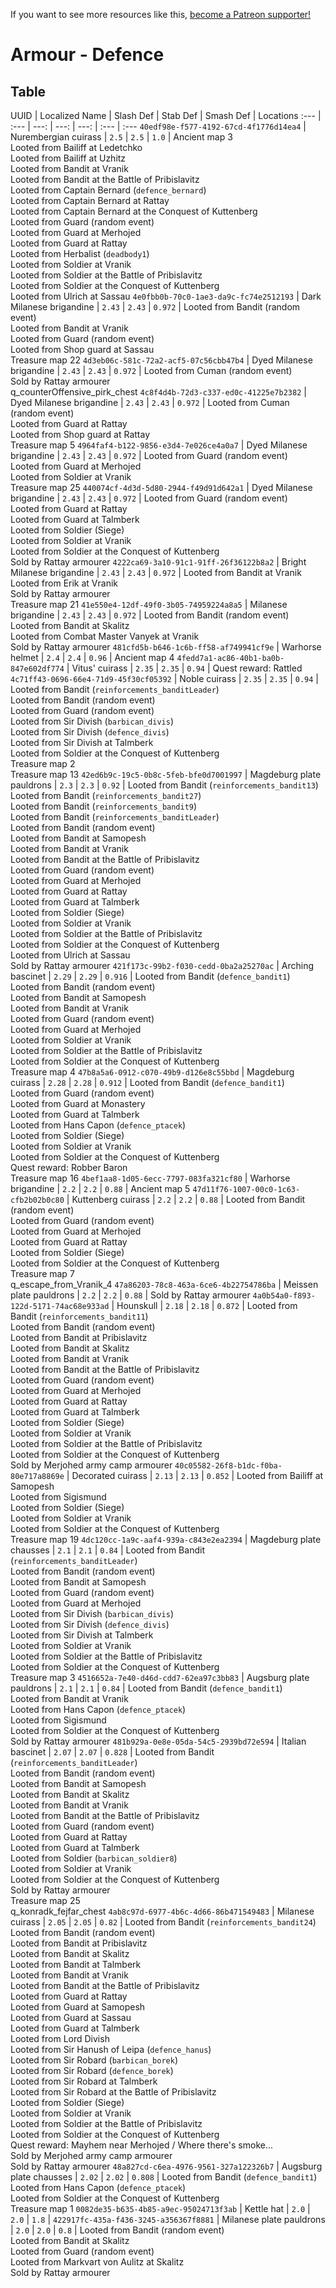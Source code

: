 <!-- TITLE: Armour - Defence -->

If you want to see more resources like this, [become a Patreon supporter!](https://www.patreon.com/fireundubh) 

# Armour - Defence
## Table

UUID | Localized Name | Slash Def | Stab Def | Smash Def | Locations
:--- | :--- | ---: | ---: | ---: | :--- | :---
`40edf98e-f577-4192-67cd-4f1776d14ea4` | Nurembergian cuirass | `2.5` | `2.5` | `1.0` | Ancient map 3<br>Looted from Bailiff at Ledetchko<br>Looted from Bailiff at Uzhitz<br>Looted from Bandit at Vranik<br>Looted from Bandit at the Battle of Pribislavitz<br>Looted from Captain Bernard (`defence_bernard`)<br>Looted from Captain Bernard at Rattay<br>Looted from Captain Bernard at the Conquest of Kuttenberg<br>Looted from Guard (random event)<br>Looted from Guard at Merhojed<br>Looted from Guard at Rattay<br>Looted from Herbalist (`deadbody1`)<br>Looted from Soldier  at Vranik<br>Looted from Soldier  at the Battle of Pribislavitz<br>Looted from Soldier  at the Conquest of Kuttenberg<br>Looted from Ulrich at Sassau
`4e0fbb0b-70c0-1ae3-da9c-fc74e2512193` | Dark Milanese brigandine | `2.43` | `2.43` | `0.972` | Looted from Bandit (random event)<br>Looted from Bandit at Vranik<br>Looted from Guard (random event)<br>Looted from Shop guard at Sassau<br>Treasure map 22
`4d3eb06c-581c-72a2-acf5-07c56cbb47b4` | Dyed Milanese brigandine | `2.43` | `2.43` | `0.972` | Looted from Cuman (random event)<br>Sold by Rattay armourer<br>q_counterOffensive_pirk_chest
`4c8f4d4b-72d3-c337-ed0c-41225e7b2382` | Dyed Milanese brigandine | `2.43` | `2.43` | `0.972` | Looted from Cuman (random event)<br>Looted from Guard at Rattay<br>Looted from Shop guard at Rattay<br>Treasure map 5
`4964faf4-b122-9856-e3d4-7e026ce4a0a7` | Dyed Milanese brigandine | `2.43` | `2.43` | `0.972` | Looted from Guard (random event)<br>Looted from Guard at Merhojed<br>Looted from Soldier  at Vranik<br>Treasure map 25
`440074cf-4d3d-5d80-2944-f49d91d642a1` | Dyed Milanese brigandine | `2.43` | `2.43` | `0.972` | Looted from Guard (random event)<br>Looted from Guard at Rattay<br>Looted from Guard at Talmberk<br>Looted from Soldier  (Siege)<br>Looted from Soldier  at Vranik<br>Looted from Soldier  at the Conquest of Kuttenberg<br>Sold by Rattay armourer
`4222ca69-3a10-91c1-91ff-26f36122b8a2` | Bright Milanese brigandine | `2.43` | `2.43` | `0.972` | Looted from Bandit at Vranik<br>Looted from Erik at Vranik<br>Sold by Rattay armourer<br>Treasure map 21
`41e550e4-12df-49f0-3b05-74959224a8a5` | Milanese brigandine | `2.43` | `2.43` | `0.972` | Looted from Bandit (random event)<br>Looted from Bandit at Skalitz<br>Looted from Combat Master Vanyek at Vranik<br>Sold by Rattay armourer
`481cfd5b-b646-1c6b-ff58-af749941cf9e` | Warhorse helmet | `2.4` | `2.4` | `0.96` | Ancient map 4
`4fedd7a1-ac86-40b1-ba0b-847e602df774` | Vitus' cuirass | `2.35` | `2.35` | `0.94` | Quest reward: Rattled
`4c71ff43-0696-66e4-71d9-45f30cf05392` | Noble cuirass | `2.35` | `2.35` | `0.94` | Looted from Bandit (`reinforcements_banditLeader`)<br>Looted from Bandit (random event)<br>Looted from Guard (random event)<br>Looted from Sir Divish   (`barbican_divis`)<br>Looted from Sir Divish   (`defence_divis`)<br>Looted from Sir Divish   at Talmberk<br>Looted from Soldier  at the Conquest of Kuttenberg<br>Treasure map 2<br>Treasure map 13
`42ed6b9c-19c5-0b8c-5feb-bfe0d7001997` | Magdeburg plate pauldrons | `2.3` | `2.3` | `0.92` | Looted from Bandit (`reinforcements_bandit13`)<br>Looted from Bandit (`reinforcements_bandit27`)<br>Looted from Bandit (`reinforcements_bandit9`)<br>Looted from Bandit (`reinforcements_banditLeader`)<br>Looted from Bandit (random event)<br>Looted from Bandit at Samopesh<br>Looted from Bandit at Vranik<br>Looted from Bandit at the Battle of Pribislavitz<br>Looted from Guard (random event)<br>Looted from Guard at Merhojed<br>Looted from Guard at Rattay<br>Looted from Guard at Talmberk<br>Looted from Soldier  (Siege)<br>Looted from Soldier  at Vranik<br>Looted from Soldier  at the Battle of Pribislavitz<br>Looted from Soldier  at the Conquest of Kuttenberg<br>Looted from Ulrich at Sassau<br>Sold by Rattay armourer
`421f173c-99b2-f030-cedd-0ba2a25270ac` | Arching bascinet | `2.29` | `2.29` | `0.916` | Looted from Bandit (`defence_bandit1`)<br>Looted from Bandit (random event)<br>Looted from Bandit at Samopesh<br>Looted from Bandit at Vranik<br>Looted from Guard (random event)<br>Looted from Guard at Merhojed<br>Looted from Soldier  at Vranik<br>Looted from Soldier  at the Battle of Pribislavitz<br>Looted from Soldier  at the Conquest of Kuttenberg<br>Treasure map 4
`47b8a5a6-0912-c070-49b9-d126e8c55bbd` | Magdeburg cuirass | `2.28` | `2.28` | `0.912` | Looted from Bandit (`defence_bandit1`)<br>Looted from Guard (random event)<br>Looted from Guard at Monastery<br>Looted from Guard at Talmberk<br>Looted from Hans Capon (`defence_ptacek`)<br>Looted from Soldier  (Siege)<br>Looted from Soldier  at Vranik<br>Looted from Soldier  at the Conquest of Kuttenberg<br>Quest reward: Robber Baron<br>Treasure map 16
`4bef1aa8-1d05-6ecc-7797-083fa321cf80` | Warhorse brigandine | `2.2` | `2.2` | `0.88` | Ancient map 5
`47d11f76-1007-00c0-1c63-cfb2b02b0c80` | Kuttenberg cuirass | `2.2` | `2.2` | `0.88` | Looted from Bandit (random event)<br>Looted from Guard (random event)<br>Looted from Guard at Merhojed<br>Looted from Guard at Rattay<br>Looted from Soldier  (Siege)<br>Looted from Soldier  at the Conquest of Kuttenberg<br>Treasure map 7<br>q_escape_from_Vranik_4
`47a86203-78c8-463a-6ce6-4b22754786ba` | Meissen plate pauldrons | `2.2` | `2.2` | `0.88` | Sold by Rattay armourer
`4a0b54a0-f893-122d-5171-74ac68e933ad` | Hounskull | `2.18` | `2.18` | `0.872` | Looted from Bandit (`reinforcements_bandit11`)<br>Looted from Bandit (random event)<br>Looted from Bandit at Pribislavitz<br>Looted from Bandit at Skalitz<br>Looted from Bandit at Vranik<br>Looted from Bandit at the Battle of Pribislavitz<br>Looted from Guard (random event)<br>Looted from Guard at Merhojed<br>Looted from Guard at Rattay<br>Looted from Guard at Talmberk<br>Looted from Soldier  (Siege)<br>Looted from Soldier  at Vranik<br>Looted from Soldier  at the Battle of Pribislavitz<br>Looted from Soldier  at the Conquest of Kuttenberg<br>Sold by Merjohed army camp armourer
`40c05582-26f8-b1dc-f0ba-80e717a8869e` | Decorated cuirass | `2.13` | `2.13` | `0.852` | Looted from Bailiff at Samopesh<br>Looted from Sigismund<br>Looted from Soldier  (Siege)<br>Looted from Soldier  at Vranik<br>Looted from Soldier  at the Conquest of Kuttenberg<br>Treasure map 19
`4dc120cc-1a9c-aaf4-939a-c843e2ea2394` | Magdeburg plate chausses | `2.1` | `2.1` | `0.84` | Looted from Bandit (`reinforcements_banditLeader`)<br>Looted from Bandit (random event)<br>Looted from Bandit at Samopesh<br>Looted from Guard (random event)<br>Looted from Guard at Merhojed<br>Looted from Sir Divish   (`barbican_divis`)<br>Looted from Sir Divish   (`defence_divis`)<br>Looted from Sir Divish   at Talmberk<br>Looted from Soldier  at Vranik<br>Looted from Soldier  at the Battle of Pribislavitz<br>Looted from Soldier  at the Conquest of Kuttenberg<br>Treasure map 3
`4516652a-7e40-d46d-cdd7-62ea97c3bb83` | Augsburg plate pauldrons | `2.1` | `2.1` | `0.84` | Looted from Bandit (`defence_bandit1`)<br>Looted from Bandit at Vranik<br>Looted from Hans Capon (`defence_ptacek`)<br>Looted from Sigismund<br>Looted from Soldier  at the Conquest of Kuttenberg<br>Sold by Rattay armourer
`481b929a-0e8e-05da-54c5-2939bd72e594` | Italian bascinet | `2.07` | `2.07` | `0.828` | Looted from Bandit (`reinforcements_banditLeader`)<br>Looted from Bandit (random event)<br>Looted from Bandit at Samopesh<br>Looted from Bandit at Skalitz<br>Looted from Bandit at Vranik<br>Looted from Bandit at the Battle of Pribislavitz<br>Looted from Guard (random event)<br>Looted from Guard at Rattay<br>Looted from Guard at Talmberk<br>Looted from Soldier  (`barbican_soldier8`)<br>Looted from Soldier  at Vranik<br>Looted from Soldier  at the Conquest of Kuttenberg<br>Sold by Rattay armourer<br>Treasure map 25<br>q_konradk_fejfar_chest
`4ab8c97d-6977-4b6c-4d66-86b471549483` | Milanese cuirass | `2.05` | `2.05` | `0.82` | Looted from Bandit (`reinforcements_bandit24`)<br>Looted from Bandit (random event)<br>Looted from Bandit at Pribislavitz<br>Looted from Bandit at Skalitz<br>Looted from Bandit at Talmberk<br>Looted from Bandit at Vranik<br>Looted from Bandit at the Battle of Pribislavitz<br>Looted from Guard at Rattay<br>Looted from Guard at Samopesh<br>Looted from Guard at Sassau<br>Looted from Guard at Talmberk<br>Looted from Lord Divish<br>Looted from Sir Hanush of Leipa (`defence_hanus`)<br>Looted from Sir Robard (`barbican_borek`)<br>Looted from Sir Robard (`defence_borek`)<br>Looted from Sir Robard at Talmberk<br>Looted from Sir Robard at the Battle of Pribislavitz<br>Looted from Soldier  (Siege)<br>Looted from Soldier  at Vranik<br>Looted from Soldier  at the Battle of Pribislavitz<br>Looted from Soldier  at the Conquest of Kuttenberg<br>Quest reward: Mayhem near Merhojed / Where there's smoke...<br>Sold by Merjohed army camp armourer<br>Sold by Rattay armourer
`48a827cd-c6ea-4976-9561-327a122326b7` | Augsburg plate chausses | `2.02` | `2.02` | `0.808` | Looted from Bandit (`defence_bandit1`)<br>Looted from Hans Capon (`defence_ptacek`)<br>Looted from Soldier  at the Conquest of Kuttenberg<br>Treasure map 1
`0082de35-b635-4b85-a9ec-95024713f3ab` | Kettle hat | `2.0` | `2.0` | `1.8` | 
`422917fc-435a-f436-3245-a356367f8881` | Milanese plate pauldrons | `2.0` | `2.0` | `0.8` | Looted from Bandit (random event)<br>Looted from Bandit at Skalitz<br>Looted from Guard (random event)<br>Looted from Markvart von Aulitz at Skalitz<br>Sold by Rattay armourer
